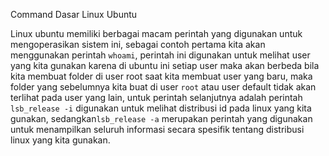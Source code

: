 </b>Command Dasar Linux Ubuntu</b>

Linux ubuntu memiliki berbagai macam perintah yang digunakan untuk mengoperasikan sistem ini,
sebagai contoh pertama kita akan menggunakan perintah `whoami`, perintah ini digunakan untuk melihat user yang kita gunakan
karena di ubuntu ini setiap user maka akan berbeda bila kita membuat folder di user root saat kita membuat user yang baru,
maka folder yang sebelumnya kita buat di user `root` atau user default tidak akan terlihat pada user yang lain,
untuk perintah selanjutnya adalah perintah `lsb_release -i` digunakan untuk melihat distribusi id
pada linux yang kita gunakan, sedangkan`lsb_release -a` merupakan perintah yang digunakan untuk menampilkan seluruh informasi secara
spesifik tentang distribusi linux yang kita gunakan.
